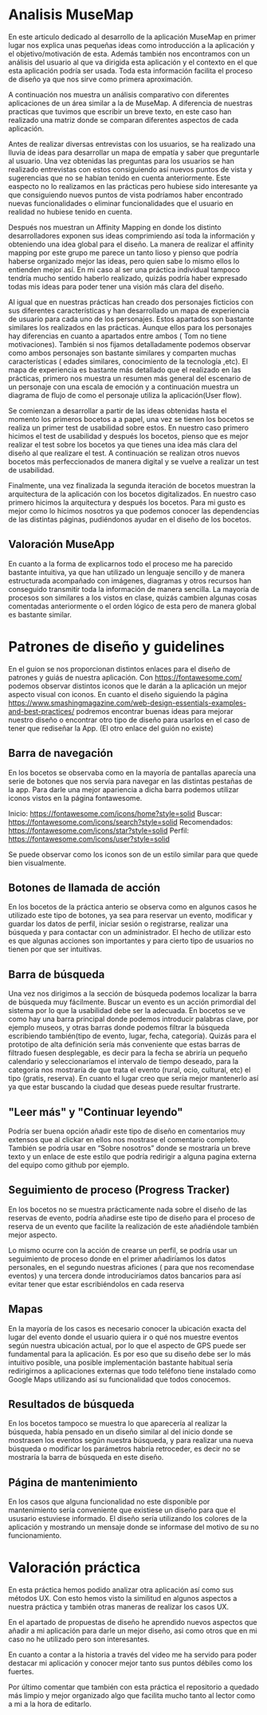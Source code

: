 # Analisis MuseMap

En este articulo dedicado al desarrollo de la aplicación MuseMap en primer lugar nos explica unas pequeñas ideas como introducción a la aplicación  y el objetivo/motivación de esta. Además también nos encontramos con un análisis del usuario al que va dirigida esta aplicación y el contexto en el que esta aplicación podría ser usada. Toda esta información facilita el proceso de diseño  ya que nos sirve como primera aproximación.

A continuación nos muestra un análisis comparativo con diferentes aplicaciones de un área similar a la de MuseMap. A diferencia de nuestras practicas que tuvimos que escribir un breve texto, en este caso han realizado una matriz donde se comparan diferentes aspectos de cada aplicación.

Antes de realizar diversas entrevistas con los usuarios, se ha realizado una lluvia de ideas para desarrollar un mapa de empatía y saber que preguntarle al usuario. Una vez obtenidas las preguntas para los usuarios se han realizado entrevistas con estos consiguiendo así nuevos puntos de vista y sugerencias que no se habían tenido en cuenta anteriormente. Este easpecto no lo realizamos en las prácticas pero hubiese sido interesante ya que consiguiendo nuevos puntos de vista podríamos haber encontrado nuevas funcionalidades o eliminar funcionalidades que el usuario en realidad no hubiese tenido en cuenta.

Después nos muestran un Affinity Mapping en donde los distinto desarrolladores exponen sus ideas comprimiendo así toda la información y obteniendo una idea global para el diseño. La manera de realizar el affinity mapping por este grupo me parece un tanto lioso y pienso que podría haberse organizado mejor las ideas, pero quien sabe lo mismo ellos lo entienden mejor así. En mi caso al ser una práctica individual tampoco tendría mucho sentido haberlo realizado, quizás podría haber expresado todas mis ideas para poder tener una visión más clara del diseño.

Al igual que en nuestras prácticas han creado dos personajes ficticios con sus diferentes características y han desarrollado un mapa de experiencia de usuario para cada uno de los personajes. Estos apartados son bastante similares los realizados en las prácticas. Aunque ellos para los personajes hay diferencias en cuanto a apartados entre ambos ( Tom no tiene motivaciones). También si nos fijamos detalladamente podemos observar como ambos personajes son bastante similares y comparten muchas características ( edades similares, conocimiento de la tecnología ,etc). El mapa de experiencia es bastante más detallado que el realizado en las prácticas, primero nos muestra un resumen más general del escenario de un personaje con una escala de emoción y a continuación muestra un diagrama de flujo de como el personaje utiliza la aplicación(User flow).


Se comienzan a desarrollar a partir de las ideas obtenidas hasta el momento los primeros bocetos a a papel, una vez se tienen los bocetos se realiza un primer test de usabilidad sobre estos. En nuestro caso primero hicimos el test de usabilidad y después los bocetos, pienso que es mejor realizar el test sobre los bocetos ya que tienes una idea más clara del diseño al que realizare el test. A continuación se realizan otros nuevos bocetos más perfeccionados de manera digital y se vuelve a realizar un test de usabilidad.

Finalmente, una vez finalizada la segunda iteración de bocetos muestran la arquitectura de la aplicación con los bocetos digitalizados. En nuestro caso primero hicimos la arquitectura y después los bocetos. Para mi gusto es mejor como lo hicimos nosotros ya que podemos conocer las dependencias de las distintas páginas, pudiéndonos ayudar en el diseño de los bocetos.

Valoración MuseApp
---
En cuanto a la forma de explicarnos todo el proceso me ha parecido bastante intuitiva, ya que han utilizado un lenguaje sencillo y de manera estructurada  acompañado con imágenes, diagramas y otros recursos han conseguido transmitir toda la información de manera sencilla. La mayoría de procesos son similares a los vistos en clase, quizás cambien algunas cosas comentadas anteriormente o el orden lógico de esta pero de manera global es bastante similar.



# Patrones de diseño y guidelines 

En el guion se nos proporcionan distintos enlaces para el diseño  de patrones y guiás de nuestra aplicación. Con https://fontawesome.com/  podemos observar distintos iconos que le darán a la aplicación un mejor aspecto visual con iconos. 
En cuanto el diseño siguiendo la página https://www.smashingmagazine.com/web-design-essentials-examples-and-best-practices/  podremos encontrar buenas ideas para mejorar nuestro diseño o encontrar otro tipo de diseño para usarlos en el caso de tener que rediseñar la App.
(El otro enlace del guión no existe)

Barra de navegación
---
En los bocetos se observaba como en la mayoría de pantallas aparecía una serie de botones que nos servía para navegar en las distintas pestañas de la app. Para darle una mejor apariencia a dicha barra podemos utilizar iconos vistos en la página fontawesome.

Inicio: https://fontawesome.com/icons/home?style=solid 
Buscar: https://fontawesome.com/icons/search?style=solid 
Recomendados: https://fontawesome.com/icons/star?style=solid 
Perfil: https://fontawesome.com/icons/user?style=solid 

Se puede observar como los iconos son de un estilo similar para que quede bien visualmente.

Botones de llamada de acción
----
En los bocetos de la práctica anterio se observa como en algunos casos he utilizado este tipo de botones, ya sea para reservar un evento, modificar y guardar los datos de perfil, iniciar sesión o registrarse, realizar una búsqueda y para contactar con un administrador. El hecho de utilizar esto es que algunas acciones son importantes y para cierto tipo de usuarios no tienen por que ser intuitivas.

Barra de búsqueda
---
Una vez nos dirigimos a la sección de búsqueda podemos localizar la barra de búsqueda muy fácilmente. Buscar un evento es un acción primordial del sistema por lo que la usabilidad debe ser la adecuada. En bocetos  se ve como hay una barra principal donde podemos introducir palabras clave, por ejemplo museos, y otras barras donde podemos filtrar la búsqueda escribiendo también(tipo de evento, lugar, fecha, categoría). Quizás para el prototipo de alta definición sería más conveniente que estas barras de filtrado fuesen desplegable, es decir para la fecha se abriría un pequeño calendario y seleccionaríamos el intervalo de tiempo deseado, para la categoría nos mostraría de que trata el evento (rural, ocio, cultural, etc) el tipo (gratis, reserva). En cuanto el lugar creo que sería mejor mantenerlo así ya que estar buscando la ciudad que deseas puede resultar frustrarte.

"Leer más" y "Continuar leyendo"
---
Podría ser buena opción añadir este tipo de diseño en comentarios muy extensos que al clickar en ellos nos mostrase el comentario completo. También se podría usar en “Sobre nosotros” donde se mostraría un breve texto y un enlace de este estilo que podría redirigir a alguna pagina externa del equipo como github por ejemplo.

Seguimiento de proceso (Progress Tracker)
---
En los bocetos no se muestra prácticamente nada sobre el diseño de las reservas de evento, podría añadirse este tipo de diseño para el proceso de reserva de un evento que facilite la realización de este añadiéndole también mejor aspecto.

Lo mismo ocurre con la acción de crearse un perfil, se podría usar un seguimiento de proceso donde en el primer añadiríamos los datos personales, en el segundo nuestras aficiones ( para que nos recomendase eventos) y una tercera donde  introduciríamos datos bancarios para así evitar tener que estar escribiéndolos en cada reserva

Mapas
---
En la mayoría de los casos es necesario conocer la ubicación exacta del lugar del evento donde el usuario quiera ir o qué nos muestre eventos según nuestra ubicación actual, por lo que el aspecto de GPS puede ser fundamental para la aplicación. Es por eso que su diseño debe ser lo más intuitivo posible, una posible implementación bastante habitual sería redirigirnos a aplicaciones externas que todo teléfono tiene instalado como Google Maps utilizando así su funcionalidad que todos conocemos.

Resultados de búsqueda
---
En los bocetos tampoco se muestra lo que aparecería al realizar la búsqueda, había pensado en un diseño similar al del inicio donde se mostrasen los eventos según nuestra búsqueda, y para realizar una nueva búsqueda o modificar los parámetros habría retroceder, es decir no se mostraría la barra de búsqueda en este diseño.


Página de mantenimiento
---
En los casos que alguna funcionalidad no este disponible por mantenimiento sería conveniente que existiese un diseño para que el ususario estuviese informado. El diseño sería utilizando los colores de la aplicación  y mostrando  un mensaje donde se informase del motivo de su no funcionamiento.

# Valoración práctica
En esta práctica hemos podido analizar otra aplicación así como sus métodos	UX. Con esto hemos visto la similitud en algunos aspectos a nuestra práctica y también otras maneras de realizar los casos UX.

En el apartado de propuestas de diseño he aprendido nuevos aspectos que añadir a mi aplicación para darle un mejor  diseño, asi como otros que en mi caso no he utilizado pero son interesantes.

En cuanto a contar a la historia a través del video me ha servido para poder destacar mi aplicación y conocer mejor tanto sus puntos débiles como los fuertes.

Por último comentar que también con esta práctica el repositorio a quedado más limpio y mejor organizado algo que facilita mucho tanto al lector como a mi a la hora de editarlo.
